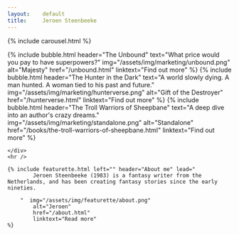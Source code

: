```yaml
---
layout:    default
title:     Jeroen Steenbeeke
---
```


{% include carousel.html %}

<div class="container">
    <div class="row">
        {% include bubble.html 
                header="The Unbound" 
                text="What price would you pay to have superpowers?"  
                img="/assets/img/marketing/unbound.png" 
                alt="Majesty" 
                href="/unbound.html"
                linktext="Find out more"
        %}
        {% include bubble.html 
                header="The Hunter in the Dark" 
                text="A world slowly dying. A man hunted. A woman tied to his past and future."  
                img="/assets/img/marketing/hunterverse.png" 
                alt="Gift of the Destroyer" 
                href="/hunterverse.html"
                linktext="Find out more"
        %}
        {% include bubble.html 
                header="The Troll Warriors of Sheepbane" 
                text="A deep dive into an author's crazy dreams."  
                img="/assets/img/marketing/standalone.png" 
                alt="Standalone" 
                href="/books/the-troll-warriors-of-sheepbane.html"
                linktext="Find out more"
        %}


    </div>
    <hr />

    {% include featurette.html left="" header="About me" lead="
            Jeroen Steenbeeke (1983) is a fantasy writer from the Netherlands, and has been creating fantasy stories since the early nineties.

        "  img="/assets/img/featurette/about.png" 
            alt="Jeroen"
            href="/about.html"
            linktext="Read more"
    %}
</div>

